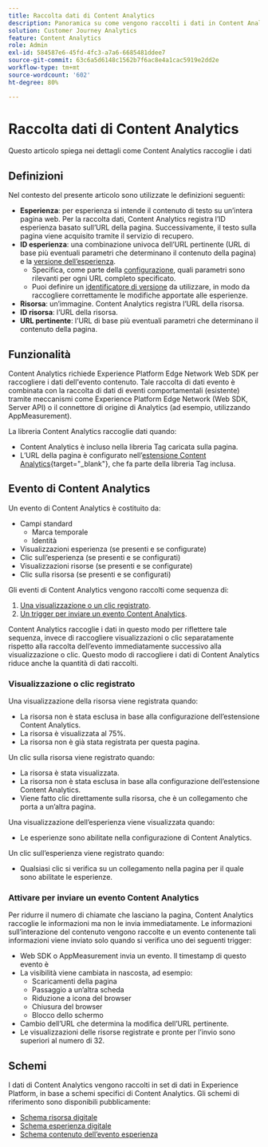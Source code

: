 ```yaml
---
title: Raccolta dati di Content Analytics
description: Panoramica su come vengono raccolti i dati in Content Analytics
solution: Customer Journey Analytics
feature: Content Analytics
role: Admin
exl-id: 584587e6-45fd-4fc3-a7a6-6685481ddee7
source-git-commit: 63c6a5d6148c1562b7f6ac8e4a1cac5919e2dd2e
workflow-type: tm+mt
source-wordcount: '602'
ht-degree: 80%

---
```


# Raccolta dati di Content Analytics

Questo articolo spiega nei dettagli come Content Analytics raccoglie i dati

## Definizioni

Nel contesto del presente articolo sono utilizzate le definizioni seguenti:

* **Esperienza**: per esperienza si intende il contenuto di testo su un’intera pagina web. Per la raccolta dati, Content Analytics registra l’ID esperienza basato sull’URL della pagina. Successivamente, il testo sulla pagina viene acquisito tramite il servizio di recupero.
* **ID esperienza**: una combinazione univoca dell’URL pertinente (URL di base più eventuali parametri che determinano il contenuto della pagina) e la [versione dell’esperienza](manual.md#versioning).
   * Specifica, come parte della [configurazione](configuration.md), quali parametri sono rilevanti per ogni URL completo specificato.
   * Puoi definire un [identificatore di versione](manual.md#versioning) da utilizzare, in modo da raccogliere correttamente le modifiche apportate alle esperienze.
* **Risorsa**: un’immagine. Content Analytics registra l’URL della risorsa.
* **ID risorsa**: l’URL della risorsa.
* **URL pertinente**: l’URL di base più eventuali parametri che determinano il contenuto della pagina.


## Funzionalità

Content Analytics richiede Experience Platform Edge Network Web SDK per raccogliere i dati dell&#39;evento contenuto. Tale raccolta di dati evento è combinata con la raccolta di dati di eventi comportamentali (esistente) tramite meccanismi come Experience Platform Edge Network (Web SDK, Server API) o il connettore di origine di Analytics (ad esempio, utilizzando AppMeasurement).

La libreria Content Analytics raccoglie dati quando:

* Content Analytics è incluso nella libreria Tag caricata sulla pagina.
* L’URL della pagina è configurato nell’[estensione Content Analytics](https://experienceleague.adobe.com/it/docs/experience-platform/tags/extensions/client/content-analytics/overview){target="_blank"}, che fa parte della libreria Tag inclusa.


## Evento di Content Analytics

Un evento di Content Analytics è costituito da:

* Campi standard
   * Marca temporale
   * Identità
* Visualizzazioni esperienza (se presenti e se configurate)
* Clic sull’esperienza (se presenti e se configurati)
* Visualizzazioni risorse (se presenti e se configurate)
* Clic sulla risorsa (se presenti e se configurati)

Gli eventi di Content Analytics vengono raccolti come sequenza di:

1. [Una visualizzazione o un clic registrato](#recorded-view-or-click).
1. [Un trigger per inviare un evento Content Analytics](#trigger-to-send-a-content-analytics-event).

Content Analytics raccoglie i dati in questo modo per riflettere tale sequenza, invece di raccogliere visualizzazioni o clic separatamente rispetto alla raccolta dell’evento immediatamente successivo alla visualizzazione o clic. Questo modo di raccogliere i dati di Content Analytics riduce anche la quantità di dati raccolti.

### Visualizzazione o clic registrato

Una visualizzazione della risorsa viene registrata quando:

* La risorsa non è stata esclusa in base alla configurazione dell’estensione Content Analytics.
* La risorsa è visualizzata al 75%.
* La risorsa non è già stata registrata per questa pagina.

Un clic sulla risorsa viene registrato quando:

* La risorsa è stata visualizzata.
* La risorsa non è stata esclusa in base alla configurazione dell’estensione Content Analytics.
* Viene fatto clic direttamente sulla risorsa, che è un collegamento che porta a un’altra pagina.

Una visualizzazione dell’esperienza viene visualizzata quando:

* Le esperienze sono abilitate nella configurazione di Content Analytics.

Un clic sull’esperienza viene registrato quando:

* Qualsiasi clic si verifica su un collegamento nella pagina per il quale sono abilitate le esperienze.


### Attivare per inviare un evento Content Analytics

Per ridurre il numero di chiamate che lasciano la pagina, Content Analytics raccoglie le informazioni ma non le invia immediatamente. Le informazioni sull’interazione del contenuto vengono raccolte e un evento contenente tali informazioni viene inviato solo quando si verifica uno dei seguenti trigger:

* Web SDK o AppMeasurement invia un evento. Il timestamp di questo evento è
* La visibilità viene cambiata in nascosta, ad esempio:
   * Scaricamenti della pagina
   * Passaggio a un’altra scheda
   * Riduzione a icona del browser
   * Chiusura del browser
   * Blocco dello schermo
* Cambio dell’URL che determina la modifica dell’URL pertinente.
* Le visualizzazioni delle risorse registrate e pronte per l’invio sono superiori al numero di 32.


## Schemi

I dati di Content Analytics vengono raccolti in set di dati in Experience Platform, in base a schemi specifici di Content Analytics. Gli schemi di riferimento sono disponibili pubblicamente:

* [Schema risorsa digitale](https://github.com/adobe/xdm/blob/master/components/classes/digital-asset.schema.json)
* [Schema esperienza digitale](https://github.com/adobe/xdm/blob/master/components/classes/digital-experience.schema.json)
* [Schema contenuto dell’evento esperienza](https://github.com/adobe/xdm/blob/master/components/fieldgroups/experience-event/experienceevent-content.schema.json)
